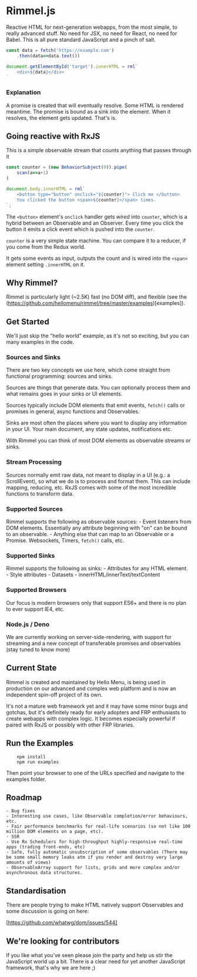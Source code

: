 # Rimmel.js

Reactive HTML for next-generation webapps, from the most simple, to really advanced stuff.
No need for JSX, no need for React, no need for Babel. This is all pure standard JavaScript and a pinch of salt.

```javascript
const data = fetch('https://example.com')
	.then(data=>data.text())

document.getElementById('target').innerHTML = rml`
	<div>${data}</div>
`
```

### Explanation
A promise is created that will eventually resolve.
Some HTML is rendered meantime.
The promise is bound as a sink into the element. When it resolves, the element gets updated.
That's is.


## Going reactive with RxJS

This is a simple observable stream that counts anything that passes through it
```javascript
const counter = (new BehaviorSubject(0)).pipe(
	scan(a=>a+1)
)

document.body.innerHTML = rml`
	<button type="button" onclick="${counter}"> Click me </button>
	You clicked the button <span>${counter}</span> times.
`;
```

The `<button>` element's `onclick` handler gets _wired_ into `counter`, which is a hybrid between an Observable and an Observer.
Every time you click the button it emits a click event which is pushed into the `counter`.

`counter` is a very simple state machine. You can compare it to a reducer, if you come from the Redux world.

It gets some events as input, outputs the count and is wired into the `<span>` element setting `.innerHTML` on it.

## Why Rimmel?
Rimmel is particularly light (~2.5K) fast (no DOM diff), and flexible (see the (https://github.com/hellomenu/rimmel/tree/master/examples)[examples]).


## Get Started
We'll just skip the "hello world" example, as it's not so exciting, but you can many examples in the code.

### Sources and Sinks
There are two key concepts we use here, which come straight from functional programming: sources and sinks.

Sources are things that generate data. You can optionally process them and what remains goes in your sinks or UI elements.

Sources typically include DOM elements that emit events, `fetch()` calls or promises in general, async functions and Observables.

Sinks are most often the places where you want to display any information in your UI. Your main document, any state updates, notifications etc.

With Rimmel you can think of most DOM elements as observable streams or sinks.

### Stream Processing
Sources normally emit raw data, not meant to display in a UI (e.g.: a ScrollEvent), so what we do is to process and format them. This can include mapping, reducing, etc. RxJS comes with some of the most incredible functions to transform data.

### Supported Sources
Rimmel supports the following as observable sources:
	- Event listeners from DOM elements. Essentially any attribute beginning with "on" can be bound to an observable.
	- Anything else that can map to an Observable or a Promise. Websockets, Timers, `fetch()` calls, etc.

### Supported Sinks
Rimmel supports the following as sinks:
	- Attributes for any HTML element.
	- Style attributes
	- Datasets
	- innerHTML/innerText/textContent

### Supported Browsers
Our focus is modern browsers only that support ES6+ and there is no plan to ever support IE4, etc.

### Node.js / Deno
We are currently working on server-side-rendering, with support for streaming and a new concept of transferable promises and observables (stay tuned to know more)

## Current State
Rimmel is created and maintained by Hello Menu, is being used in production on our advanced and complex web platform and is now an independent spin-off project of its own.

It's not a mature web framework yet and it may have some minor bugs and gotchas, but it's definitely ready for early adopters and FRP enthusiasts to create webapps with complex logic.
It becomes especially powerful if paired with RxJS or possibly with other FRP libraries.

## Run the Examples
```
	npm install
	npm run examples
```
Then point your browser to one of the URLs specified and navigate to the examples folder.

## Roadmap
	- Bug fixes
	- Interesting use cases, like Observable completion/error behaviours, etc.
	- Fair performance benchmarks for real-life scenarios (so not like 100 million DOM elements on a page, etc).
	- SSR
	- Use Rx Schedulers for high-throughput highly-responsive real-time apps (trading front-ends, etc)
	- Safe, fully automatic unsubscription of some observables (There may be some small memory leaks atm if you render and destroy very large amounts of views)
	- ObservableArray support for lists, grids and more complex and/or asynchronous data structures.

## Standardisation
There are people trying to make HTML natively support Observables and some discussion is going on here:

[https://github.com/whatwg/dom/issues/544]

## We're looking for contributors
If you like what you've seen please join the party and help us stir the JavaScript world up a bit. There is a clear need for yet another JavaScript framework, that's why we are here ;)

